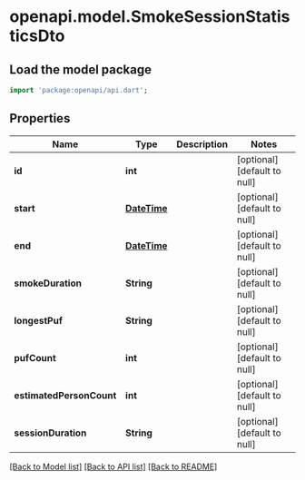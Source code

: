 # openapi.model.SmokeSessionStatisticsDto

## Load the model package
```dart
import 'package:openapi/api.dart';
```

## Properties
Name | Type | Description | Notes
------------ | ------------- | ------------- | -------------
**id** | **int** |  | [optional] [default to null]
**start** | [**DateTime**](DateTime.md) |  | [optional] [default to null]
**end** | [**DateTime**](DateTime.md) |  | [optional] [default to null]
**smokeDuration** | **String** |  | [optional] [default to null]
**longestPuf** | **String** |  | [optional] [default to null]
**pufCount** | **int** |  | [optional] [default to null]
**estimatedPersonCount** | **int** |  | [optional] [default to null]
**sessionDuration** | **String** |  | [optional] [default to null]

[[Back to Model list]](../README.md#documentation-for-models) [[Back to API list]](../README.md#documentation-for-api-endpoints) [[Back to README]](../README.md)


